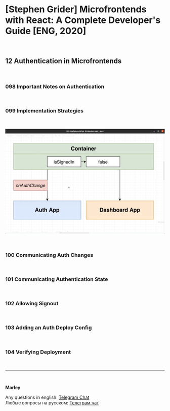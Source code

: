 # [Stephen Grider] Microfrontends with React: A Complete Developer's Guide [ENG, 2020]

<br/>

## 12 Authentication in Microfrontends

<br/>

### 098 Important Notes on Authentication

<br/>

### 099 Implementation Strategies

<br/>

![Application](/img/pic-m12-p01.png?raw=true)

<br/>

### 100 Communicating Auth Changes

<br/>

### 101 Communicating Authentication State

<br/>

### 102 Allowing Signout

<br/>

### 103 Adding an Auth Deploy Config

<br/>

### 104 Verifying Deployment

<br/>

---

<br/>

**Marley**

Any questions in english: <a href="https://jsdev.org/chat/">Telegram Chat</a>  
Любые вопросы на русском: <a href="https://jsdev.ru/chat/">Телеграм чат</a>
